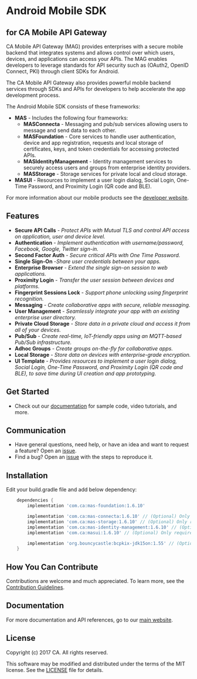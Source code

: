 # Android Mobile SDK
## for CA Mobile API Gateway

CA Mobile API Gateway (MAG) provides enterprises with a secure mobile backend that integrates systems and allows control over which users, devices, and applications can access your APIs. The MAG enables developers to leverage standards for API security such as (OAuth2, OpenID Connect, PKI) through client SDKs for Android.

The CA Mobile API Gateway also provides powerful mobile backend services through SDKs and APIs for developers to help accelerate the app development process.

The Android Mobile SDK consists of these frameworks:
* **MAS** - Includes the following four frameworks:
    * **MASConnecta** - Messaging and pub/sub services allowing users to message and send data to each other.
    * **MASFoundation** - Core services to handle user authentication, device and app registration, requests and local storage of certificates, keys, and token credentials for accessing protected APIs.
    * **MASIdentityManagement** - Identity management services to securely access users and groups from enterprise identity providers.
    * **MASStorage** - Storage services for private local and cloud storage.
* **MASUI** - Resources to implement a user login dialog, Social Login, One-Time Password, and Proximity Login (QR code and BLE).

For more information about our mobile products see the [developer website][mas.ca.com].

## Features

* **Secure API Calls** - *Protect APIs with Mutual TLS and control API access on application, user and device level.*
* **Authentication** - *Implement authentication with username/password, Facebook, Google, Twitter sign-in.*
* **Second Factor Auth** - *Secure critical APIs with One Time Password.*
* **Single Sign-On** -*Share user credentials between your apps.*
* **Enterprise Browser** - *Extend the single sign-on session to web applications.*
* **Proximity Login** - *Transfer the user session between devices and platforms.*
* **Fingerprint Sessions Lock** - *Support phone unlocking using fingerprint recognition.*
* **Messaging** - *Create collaborative apps with secure, reliable messaging.*
* **User Management** - *Seamlessly integrate your app with an existing enterprise user directory.*
* **Private Cloud Storage** - *Store data in a private cloud and access it from all of your devices.*
* **Pub/Sub** - *Create real-time, IoT-friendly apps using an MQTT-based Pub/Sub infrastructure.*
* **Adhoc Groups** - *Create groups on-the-fly for collaborative apps.*
* **Local Storage** - *Store data on devices with enterprise-grade encryption.*
* **UI Template** - *Provides resources to implement a user login dialog, Social Login, One-Time Password, and Proximity Login (QR code and BLE), to save time during UI creation and app prototyping.*


## Get Started
* Check out our [documentation][documentation] for sample code, video tutorials, and more.  


## Communication
* Have general questions, need help, or have an idea and want to request a feature? Open an [issue][issues].
* Find a bug? Open an [issue][issues] with the steps to reproduce it.

## Installation
Edit your build.gradle file and add below dependency:
```gradle
    dependencies {
        implementation 'com.ca:mas-foundation:1.6.10'

        implementation 'com.ca:mas-connecta:1.6.10' // (Optional) Only required when using mas connecta
        implementation 'com.ca:mas-storage:1.6.10' // (Optional) Only required when using mas storage
        implementation 'com.ca:mas-identity-management:1.6.10' // (Optional) Only required when using mas identity management
        implementation 'com.ca:masui:1.6.10' // (Optional) Only required when using MASUI Template. The MAS UI library provides sample user interfaces for Login, OTP, Social Login, and Enterprise Browser.

        implementation 'org.bouncycastle:bcpkix-jdk15on:1.55' // (Optional) Only required when you want to support Android 4.1.x
    }
```

## How You Can Contribute
Contributions are welcome and much appreciated. To learn more, see the [Contribution Guidelines][contributing].

## Documentation
For more documentation and API references, go to our [main website][documentation].

## License
Copyright (c) 2017 CA. All rights reserved.

This software may be modified and distributed under the terms
of the MIT license. See the [LICENSE][license-link] file for details.

[mag]: https://docops.ca.com/mag
[mas.ca.com]: http://mas.ca.com/
[docs]: http://mas.ca.com/docs/
[blog]: http://mas.ca.com/blog/
[get-started]: http://mas.ca.com/get-started

[issues]: https://github.com/CAAPIM/Android-MAS-SDK/issues
[releases]: ../../releases
[contributing]: /CONTRIBUTING.md
[license-link]: /LICENSE
[video]: https://www.ca.com/us/developers/mas/videos.html
[documentation]: https://www.ca.com/us/developers/mas/docs.html
